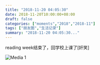 ```yaml
---
title: "2018-11-20 04:05:30"
date: 2018-11-20T10:00:00+08:00
draft: false
categories: ["moments","2018","2018-11"]
tags: ["朋友圈","生活记录"]
summary: "2018-11-20 04:05:30..."
---
```


reading week结束了，回学校上课了[奸笑]

![Media 1](/Moments/photos/2018-11-20/201811200405300.jpg)

